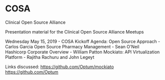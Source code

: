 # COSA
Clinical Open Source Alliance

Presentation material for the Clinical Open Source Alliance Meetups

Wednesday May 15, 2019 - COSA Kickoff
Agenda:
Open Source Approach - Carlos Garcia
Open Source Pharmacy Management - Sean O'Neil
Hashicorp Corporate Overview - William Patton
Mockiato: API Virtualization Platform - Rajitha Rachuru and John Legeyt

Links discussed:
https://github.com/Optum/mockiato
https://github.com/Optum
